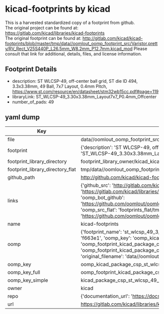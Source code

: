 # kicad-footprints by kicad  
This is a harvested standardized copy of a footprint from github.  
The original project can be found at:  
https://gitlab.com/kicad/libraries/kicad-footprints  
The original footprint can be found at:
http://gitlab.com/kicad/kicad-footprints/blob/master/tmp/data//oomlout_oomp_footprint_src/Varistor.pretty/RV_Rect_V25S440P_L26.5mm_W8.2mm_P12.7mm.kicad_mod
Please consult that link for additional, details, files, and license information.  
## Footprint Details
* description: ST WLCSP-49, off-center ball grid, ST die ID 494, 3.3x3.38mm, 49 Ball, 7x7 Layout, 0.4mm Pitch, https://www.st.com/resource/en/datasheet/stm32wb15cc.pdf#page=119  
* libraryLink: ST_WLCSP-49_3.30x3.38mm_Layout7x7_P0.4mm_Offcenter  
* number_of_pads: 49  
## yaml dump  
| Key | Value |  
| --- | --- |  
| file | data//oomlout_oomp_footprint_src/kicad-footprints/Package_CSP.pretty/ST_WLCSP-49_3.30x3.38mm_Layout7x7_P0.4mm_Offcenter.kicad_mod |  
| footprint | {'description': 'ST WLCSP-49, off-center ball grid, ST die ID 494, 3.3x3.38mm, 49 Ball, 7x7 Layout, 0.4mm Pitch, https://www.st.com/resource/en/datasheet/stm32wb15cc.pdf#page=119', 'libraryLink': 'ST_WLCSP-49_3.30x3.38mm_Layout7x7_P0.4mm_Offcenter', 'number_of_pads': 49} |  
| footprint_library_directory | footprint_library_owner/kicad_kicad-footprints/ |  
| footprint_library_directory_flat | tmp/data//oomlout_oomp_footprint_src/footprints_flat/kicad_package_csp_st_wlcsp_49_3_30x3_38mm_layout7x7_p0_4mm_offcenter/working |  
| github_path | http://github.com/kicad/kicad-footprints/blob/master/tmp/data//oomlout_oomp_footprint_src/Package_CSP.pretty/ST_WLCSP-49_3.30x3.38mm_Layout7x7_P0.4mm_Offcenter.kicad_mod |  
| links | {'github_src': 'http://gitlab.com/kicad/kicad-footprints/blob/master/tmp/data//oomlout_oomp_footprint_src/Varistor.pretty/RV_Rect_V25S440P_L26.5mm_W8.2mm_P12.7mm.kicad_mod', 'github_src_repo': 'https://gitlab.com/kicad/libraries/kicad-footprints', 'oomp_bot': 'tmp/data//oomlout_oomp_footprint_src/footprints/kicad_package_csp_st_wlcsp_49_3_30x3_38mm_layout7x7_p0_4mm_offcenter/working', 'oomp_bot_github': 'https://github.com/oomlout/oomlout_oomp_footprint_bot/tree/main/tmp/data//oomlout_oomp_footprint_src/footprints/kicad_package_csp_st_wlcsp_49_3_30x3_38mm_layout7x7_p0_4mm_offcenter/working', 'oomp_src_flat': 'footprints_flat/tmp/data//oomlout_oomp_footprint_src/footprints_flat/kicad_package_csp_st_wlcsp_49_3_30x3_38mm_layout7x7_p0_4mm_offcenter/working', 'oomp_src_flat_github': 'https://github.com/oomlout/oomlout_oomp_footprint_src/tree/main/tmp/data//oomlout_oomp_footprint_src/footprints_flat/kicad_package_csp_st_wlcsp_49_3_30x3_38mm_layout7x7_p0_4mm_offcenter/working'} |  
| name | kicad-footprints |  
| oomp | {'footprint_name': 'st_wlcsp_49_3_30x3_38mm_layout7x7_p0_4mm_offcenter', 'library_name': 'package_csp', 'md5': 'f663e184ff23af6a0b7370b77bad0cad', 'md5_10': 'f663e184ff', 'md5_5': 'f663e', 'md5_6': 'f663e1', 'oomp_key': 'oomp_kicad_package_csp_st_wlcsp_49_3_30x3_38mm_layout7x7_p0_4mm_offcenter', 'oomp_key_extra': 'oomp_footprint_kicad_package_csp_st_wlcsp_49_3_30x3_38mm_layout7x7_p0_4mm_offcenter', 'oomp_key_full': 'oomp_footprint_kicad_package_csp_st_wlcsp_49_3_30x3_38mm_layout7x7_p0_4mm_offcenter_f663e1', 'oomp_key_simple': 'kicad_package_csp_st_wlcsp_49_3_30x3_38mm_layout7x7_p0_4mm_offcenter', 'original_filename': 'data//oomlout_oomp_footprint_src/kicad-footprints/Package_CSP.pretty/ST_WLCSP-49_3.30x3.38mm_Layout7x7_P0.4mm_Offcenter.kicad_mod', 'owner_name': 'kicad'} |  
| oomp_key | oomp_kicad_package_csp_st_wlcsp_49_3_30x3_38mm_layout7x7_p0_4mm_offcenter |  
| oomp_key_full | oomp_footprint_kicad_package_csp_st_wlcsp_49_3_30x3_38mm_layout7x7_p0_4mm_offcenter |  
| oomp_key_simple | kicad_package_csp_st_wlcsp_49_3_30x3_38mm_layout7x7_p0_4mm_offcenter |  
| owner | kicad |  
| repo | {'documentation_url': 'https://docs.github.com/rest/repos/repos#get-a-repository', 'message': 'Not Found'} |  
| url | https://gitlab.com/kicad/libraries/kicad-footprints |  

